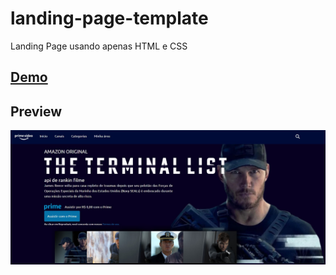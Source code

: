 # landing-page-template
Landing Page usando apenas HTML e CSS 

## [Demo](https://dev-paixao.github.io/landing-page-template/)

## Preview
![Preview](./img/preview.jpg)
